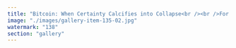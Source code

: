 ```yaml
---
title: "Bitcoin: When Certainty Calcifies into Collapse<br /><br />For years, many found confidence—some might say faith—in Bitcoin’s rigid promises. But in complex systems, rigidity breeds fragility. Bitcoin’s immutability, once its shield, has become its shackle. Resistance to change isn't resilience—it's a slow spiral toward irrelevance.<br /><br />As the world spirals forward, fluidity and adaptability mark the survivors. Confidence rooted in unyielding code feels more like superstition than insight when thermodynamic realities catch up.<br /><br />The lesson? Real value moves, adapts, and resonates with change. Bitcoin, locked in its frozen mythology, is fading into the background of economic history.<br /><br />Time to return borrowed certainty—entropy reclaims what stagnates. The future belongs to those who spiral, not those who calcify.<br /><br /><br />#Adaptability <br />#SystemicResonance <br />#EntropyWins"
image: "./images/gallery-item-135-02.jpg"
watermark: "138"
section: "gallery"
---
```

